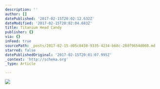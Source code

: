 ```yaml
---
description: ''
author: []
datePublished: '2017-02-15T20:02:12.632Z'
dateModified: '2017-02-15T20:02:04.683Z'
title: Titanium Head Candy
publisher: {}
via: {}
inFeed: true
sourcePath: _posts/2017-02-15-d05c8438-9335-4234-b68c-28df9654d060.md
starred: false
datePublishedOriginal: '2017-02-15T20:01:07.995Z'
_context: 'http://schema.org'
_type: Article

---
```

![](https://the-grid-user-content.s3-us-west-2.amazonaws.com/d9232d5a-592f-4eaf-81a5-7b95f2942e31.jpg)